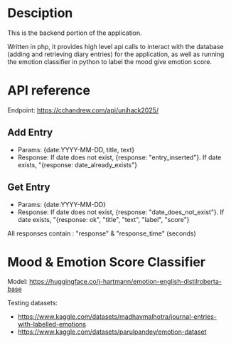 # Desciption

This is the backend portion of the application.

Written in php, it provides high level api calls to interact with the database (adding and retrieving diary entries) for the application, as well as running the emotion classifier in python to label the mood give emotion score.

# API reference

Endpoint: https://cchandrew.com/api/unihack2025/

## Add Entry
- Params: {date:YYYY-MM-DD, title, text}
- Response: If date does not exist, {response: "entry_inserted"}. If date exists, "{response: date_already_exists"}

## Get Entry
- Params: {date:YYYY-MM-DD}
- Response: If date does not exist, {response: "date_does_not_exist"}. If date exists, "{response: ok", "title", "text", "label", "score"}

All responses contain : "response" & "response_time" (seconds)

# Mood & Emotion Score Classifier

Model: https://huggingface.co/j-hartmann/emotion-english-distilroberta-base

Testing datasets: 
- https://www.kaggle.com/datasets/madhavmalhotra/journal-entries-with-labelled-emotions
- https://www.kaggle.com/datasets/parulpandey/emotion-dataset